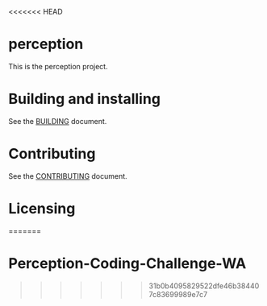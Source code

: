 <<<<<<< HEAD
# perception

This is the perception project.

# Building and installing

See the [BUILDING](BUILDING.md) document.

# Contributing

See the [CONTRIBUTING](CONTRIBUTING.md) document.

# Licensing

<!--
Please go to https://choosealicense.com/licenses/ and choose a license that
fits your needs. The recommended license for a project of this type is the
GNU AGPLv3.
-->
=======
# Perception-Coding-Challenge-WA
>>>>>>> 31b0b4095829522dfe46b384407c83699989e7c7

